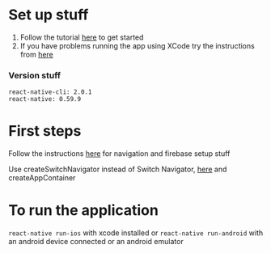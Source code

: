 # Set up stuff

1. Follow the tutorial [here](https://github.com/invertase/react-native-firebase) to get started 
2. If you have problems running the app using XCode try the instructions from [here](https://github.com/facebook/react-native/issues/24450#issuecomment-516760157)


### Version stuff
```
react-native-cli: 2.0.1
react-native: 0.59.9
```

# First steps

Follow the instructions [here](https://medium.com/@eng.sohaddader/start-with-react-native-firebase-authentication-and-realtime-database-services-466359d577c6) for navigation and firebase setup stuff

Use createSwitchNavigator instead of Switch Navigator, [here](https://medium.com/@saishaddai/react-native-undefined-is-not-a-function-evaluating-0-reactnavigation-stacknavigator-1d9979eba2e8) and createAppContainer

# To run the application

`react-native run-ios` with xcode installed or `react-native run-android` with an android device connected or an android emulator
